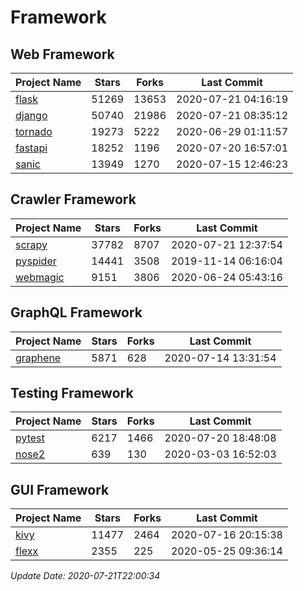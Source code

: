 # Framework

## Web Framework

| Project Name | Stars | Forks | Last Commit |
| ------------ | ----- | ----- | ----------- |
| [flask](https://github.com/pallets/flask) | 51269 | 13653 | 2020-07-21 04:16:19 |
| [django](https://github.com/django/django) | 50740 | 21986 | 2020-07-21 08:35:12 |
| [tornado](https://github.com/tornadoweb/tornado) | 19273 | 5222 | 2020-06-29 01:11:57 |
| [fastapi](https://github.com/tiangolo/fastapi) | 18252 | 1196 | 2020-07-20 16:57:01 |
| [sanic](https://github.com/huge-success/sanic) | 13949 | 1270 | 2020-07-15 12:46:23 |

## Crawler Framework

| Project Name | Stars | Forks | Last Commit |
| ------------ | ----- | ----- | ----------- |
| [scrapy](https://github.com/scrapy/scrapy) | 37782 | 8707 | 2020-07-21 12:37:54 |
| [pyspider](https://github.com/binux/pyspider) | 14441 | 3508 | 2019-11-14 06:16:04 |
| [webmagic](https://github.com/code4craft/webmagic) | 9151 | 3806 | 2020-06-24 05:43:16 |

## GraphQL Framework

| Project Name | Stars | Forks | Last Commit |
| ------------ | ----- | ----- | ----------- |
| [graphene](https://github.com/graphql-python/graphene) | 5871 | 628 | 2020-07-14 13:31:54 |

## Testing Framework

| Project Name | Stars | Forks | Last Commit |
| ------------ | ----- | ----- | ----------- |
| [pytest](https://github.com/pytest-dev/pytest) | 6217 | 1466 | 2020-07-20 18:48:08 |
| [nose2](https://github.com/nose-devs/nose2) | 639 | 130 | 2020-03-03 16:52:03 |

## GUI Framework

| Project Name | Stars | Forks | Last Commit |
| ------------ | ----- | ----- | ----------- |
| [kivy](https://github.com/kivy/kivy) | 11477 | 2464 | 2020-07-16 20:15:38 |
| [flexx](https://github.com/flexxui/flexx) | 2355 | 225 | 2020-05-25 09:36:14 |

*Update Date: 2020-07-21T22:00:34*